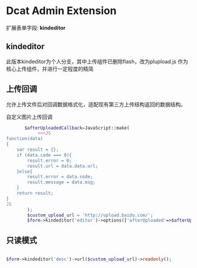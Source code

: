 # Dcat Admin Extension

扩展表单字段: **kindeditor**

## kindeditor 

此版本kindeditor为个人分支，其中上传组件已删除flash，改为plupload.js
作为核心上传组件，并进行一定程度的精简

## 上传回调

允许上传文件后对回调数据格式化，适配现有第三方上传结构返回的数据结构。

自定义图片上传回调
```php
       $afterUploadedCallback=JavaScript::make(
            <<<JS
function(data)
{
    var result = {};
    if (data.code === 0){
        result.error = 0;
        result.url = data.data.url;
    }else{
        result.error = data.code;
        result.message = data.msg;
    }
    return result;
}
JS
        );
        $custom_upload_url = 'http://upload.baidu.com/';
        $form->kindeditor('editor')->options(['afterUploaded'=>$afterUploadedCallback])->url($custom_upload_url);'


```

## 只读模式

```php

$form->kindeditor('desc')->url($custom_upload_url)->readonly();
```



